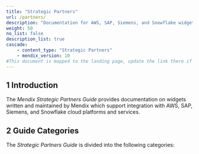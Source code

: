 ```yaml
---
title: "Strategic Partners"
url: /partners/
description: "Documentation for AWS, SAP, Siemens, and Snowflake widgets written and maintained by Mendix"
weight: 50
no_list: false
description_list: true
cascade:
    - content_type: "Strategic Partners"
    - mendix_version: 10
#This document is mapped to the landing page, update the link there if renaming or moving the doc file.
---
```


## 1 Introduction

The *Mendix Strategic Partners Guide* provides documentation on widgets written and maintained by Mendix which support integration with AWS, SAP, Siemens, and Snowflake cloud platforms and services.

## 2 Guide Categories

The *Strategic Partners Guide* is divided into the following categories:
